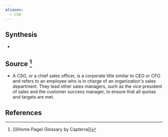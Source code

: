 ```yaml
---
aliases:
  - CSO
---
```

## Synthesis
- 
## Source [^1]
- A CSO, or a chief sales officer, is a corporate title similar to CEO or CFO and refers to an employee who is in charge of an organization's sales department. They lead other sales managers, such as the vice president of sales and the customer success manager, to ensure that all quotas and targets are met.
## References

[^1]: [[(Home Page) Glossary by Capterra]]